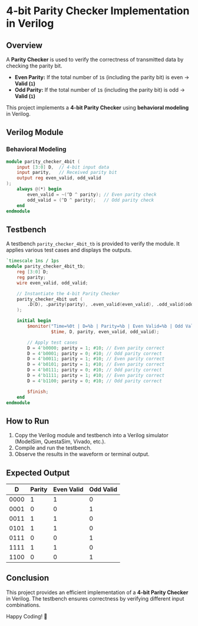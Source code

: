 # 4-bit Parity Checker Implementation in Verilog

## Overview
A **Parity Checker** is used to verify the correctness of transmitted data by checking the parity bit.
- **Even Parity:** If the total number of `1`s (including the parity bit) is even → **Valid (`1`)**
- **Odd Parity:** If the total number of `1`s (including the parity bit) is odd → **Valid (`1`)**

This project implements a **4-bit Parity Checker** using **behavioral modeling** in Verilog.

## Verilog Module

### **Behavioral Modeling**
```verilog
module parity_checker_4bit (
    input [3:0] D,  // 4-bit input data
    input parity,   // Received parity bit
    output reg even_valid, odd_valid
);
    always @(*) begin
        even_valid = ~(^D ^ parity); // Even parity check
        odd_valid = (^D ^ parity);   // Odd parity check
    end
endmodule
```

## Testbench
A testbench `parity_checker_4bit_tb` is provided to verify the module. It applies various test cases and displays the outputs.

```verilog
`timescale 1ns / 1ps
module parity_checker_4bit_tb;
    reg [3:0] D;
    reg parity;
    wire even_valid, odd_valid;

    // Instantiate the 4-bit Parity Checker
    parity_checker_4bit uut (
        .D(D), .parity(parity), .even_valid(even_valid), .odd_valid(odd_valid)
    );

    initial begin
        $monitor("Time=%0t | D=%b | Parity=%b | Even Valid=%b | Odd Valid=%b",
                 $time, D, parity, even_valid, odd_valid);

        // Apply test cases
        D = 4'b0000; parity = 1; #10; // Even parity correct
        D = 4'b0001; parity = 0; #10; // Odd parity correct
        D = 4'b0011; parity = 1; #10; // Even parity correct
        D = 4'b0101; parity = 1; #10; // Even parity correct
        D = 4'b0111; parity = 0; #10; // Odd parity correct
        D = 4'b1111; parity = 1; #10; // Even parity correct
        D = 4'b1100; parity = 0; #10; // Odd parity correct

        $finish;
    end
endmodule
```

## How to Run
1. Copy the Verilog module and testbench into a Verilog simulator (ModelSim, QuestaSim, Vivado, etc.).
2. Compile and run the testbench.
3. Observe the results in the waveform or terminal output.

## Expected Output

| D    | Parity | Even Valid | Odd Valid |
|------|--------|-----------|-----------|
| 0000 |   1    |     1     |     0     |
| 0001 |   0    |     0     |     1     |
| 0011 |   1    |     1     |     0     |
| 0101 |   1    |     1     |     0     |
| 0111 |   0    |     0     |     1     |
| 1111 |   1    |     1     |     0     |
| 1100 |   0    |     0     |     1     |

## Conclusion
This project provides an efficient implementation of a **4-bit Parity Checker** in Verilog. The testbench ensures correctness by verifying different input combinations.

Happy Coding! 🚀


